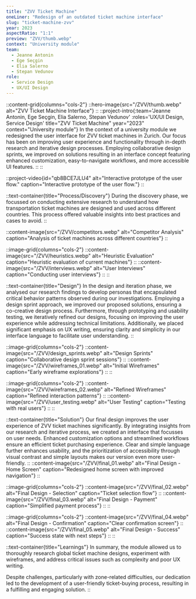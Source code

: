 ```yaml
---
title: "ZVV Ticket Machine"
oneLiner: "Redesign of an outdated ticket machine interface"
slug: "ticket-machine-zvv"
year: 2023
aspectRatio: "1:1"
preview: "ZVV/thumb.webp"
context: "University module"
team:
  - Jeanne Antonin
  - Ege Seçgin
  - Elia Salerno
  - Stepan Vedunov
role:
  - Service Design
  - UX/UI Design
---
```


<!-- ::hero-image{src="/ZVV/thumb.webp" alt="ZVV Ticket Machine Interface"}
:: -->

::content-grid{columns="cols-2"}
::hero-image{src="/ZVV/thumb.webp" alt="ZVV Ticket Machine Interface"}
::
::project-intro{:team='Jeanne Antonin, Ege Seçgin, Elia Salerno, Stepan Vedunov' :roles='UX/UI Design, Service Design' title="ZVV Ticket Machine" year="2023" context="University module"}
In the context of a university module we redesigned the user interface for ZVV ticket machines in Zurich. Our focus has been on improving user experience and functionality through in-depth research and iterative design processes. Employing collaborative design sprints, we improved on solutions resulting in an interface concept featuring enhanced customization, easy-to-navigate workflows, and more accessible UI features.
::
::

::project-video{id="qb8BCE7JLU4" alt="Interactive prototype of the user flow." caption="Interactive prototype of the user flow."}
::

::text-container{title="Process/Discovery"}
During the discovery phase, we focussed on conducting extensive research to understand how transportation ticket machines are designed and used across different countries. This process offered valuable insights into best practices and cases to avoid.
::

::content-image{src="/ZVV/competitors.webp" alt="Competitor Analysis" caption="Analysis of ticket machines across different countries"}
::

::image-grid{columns="cols-2"}
::content-image{src="/ZVV/heuristics.webp" alt="Heuristic Evaluation" caption="Heuristic evaluation of current machines"}
::
::content-image{src="/ZVV/interviews.webp" alt="User Interviews" caption="Conducting user interviews"}
::
::

::text-container{title="Design"}
In the design and iteration phase, we analysed our research findings to develop personas that encapsulated critical behavior patterns observed during our investigations. Employing a design sprint approach, we improved our proposed solutions, ensuring a co-creative design process. Furthermore, through prototyping and usability testing, we iteratively refined our designs, focusing on improving the user experience while addressing technical limitations. Additionally, we placed significant emphasis on UX writing, ensuring clarity and simplicity in our interface language to facilitate user understanding.
::

::image-grid{columns="cols-2"}
::content-image{src="/ZVV/design_sprints.webp" alt="Design Sprints" caption="Collaborative design sprint sessions"}
::
::content-image{src="/ZVV/wireframes_01.webp" alt="Initial Wireframes" caption="Early wireframe explorations"}
::
::

::image-grid{columns="cols-2"}
::content-image{src="/ZVV/wireframes_02.webp" alt="Refined Wireframes" caption="Refined interaction patterns"}
::
::content-image{src="/ZVV/user_testing.webp" alt="User Testing" caption="Testing with real users"}
::
::

::text-container{title="Solution"}
Our final design improves the user experience of ZVV ticket machines significantly. By integrating insights from our research and iterative process, we created an interface that focusses on user needs. Enhanced customization options and streamlined workflows ensure an efficient ticket purchasing experience. Clear and simple language further enhances usability, and the prioritization of accessibility through visual contrast and simple layouts makes our version even more user-friendly.
::
::content-image{src="/ZVV/final_01.webp" alt="Final Design - Home Screen" caption="Redesigned home screen with improved navigation"}
::

::image-grid{columns="cols-2"}
::content-image{src="/ZVV/final_02.webp" alt="Final Design - Selection" caption="Ticket selection flow"}
::
::content-image{src="/ZVV/final_03.webp" alt="Final Design - Payment" caption="Simplified payment process"}
::
::

::image-grid{columns="cols-2"}
::content-image{src="/ZVV/final_04.webp" alt="Final Design - Confirmation" caption="Clear confirmation screen"}
::
::content-image{src="/ZVV/final_05.webp" alt="Final Design - Success" caption="Success state with next steps"}
::
::

::text-container{title="Learnings"}
In summary, the module allowed us to thoroughly research global ticket machine designs, experiment with wireframes, and address critical issues such as complexity and poor UX writing.

Despite challenges, particularly with zone-related difficulties, our dedication led to the development of a user-friendly ticket-buying process, resulting in a fulfilling and engaging solution.
::
